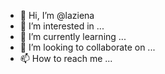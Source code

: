 - 👋 Hi, I’m @laziena
- 👀 I’m interested in ...
- 🌱 I’m currently learning ...
- 💞️ I’m looking to collaborate on ...
- 📫 How to reach me ...

<!---
laziena/laziena is a ✨ special ✨ repository because its `README.md` (this file) appears on your GitHub profile.
You can click the Preview link to take a look at your changes.
--->

